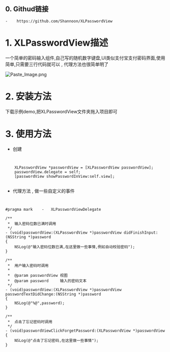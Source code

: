 ## 0. Githud链接

    -    https://github.com/Shannoon/XLPasswordView



# 1. XLPasswordView描述

一个简单的密码输入组件,自己写的随机数字键盘,UI类似支付宝支付密码界面,使用简单,只需要三行代码就可以 , 代理方法也很简单明了



![Paste_Image.png](http://upload-images.jianshu.io/upload_images/1455933-e3f013f10aa2a647.png?imageMogr2/auto-orient/strip%7CimageView2/2/w/1240)



# 2. 安装方法

下载示例demo,把XLPasswordView文件夹拖入项目即可



# 3. 使用方法

-    创建



```


    XLPasswordView *passwordView = [XLPasswordView passwordView];
    passwordView.delegate = self;
    [passwordView showPasswordInView:self.view];


```



-    代理方法 , 做一些自定义的事件



```


#pragma mark    -   XLPasswordViewDelegate

/**
 *  输入密码位数已满时调用
 */
- (void)passwordView:(XLPasswordView *)passwordView didFinishInput:(NSString *)password
{
    NSLog(@"输入密码位数已满,在这里做一些事情,例如自动校验密码");
}

/**
 *  用户输入密码时调用
 *
 *  @param passwordView 视图
 *  @param password     输入的密码文本
 */
- (void)passwordView:(XLPasswordView *)passwordView passwordTextDidChange:(NSString *)password
{
    NSLog(@"%@",password);
}

/**
 *  点击了忘记密码时调用
 */
- (void)passwordViewClickForgetPassword:(XLPasswordView *)passwordView
{
    NSLog(@"点击了忘记密码,在这里做一些事情");
}



```
